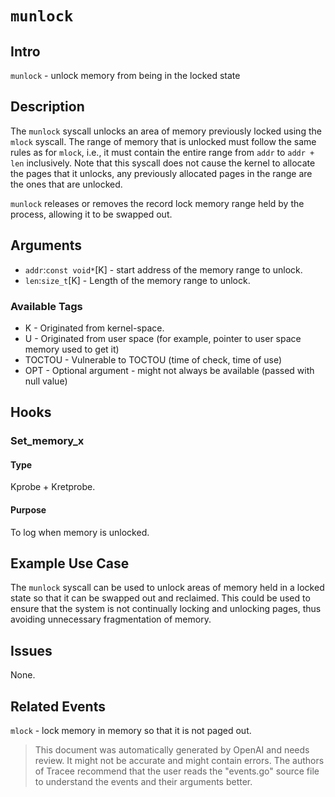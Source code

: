 
# `munlock`

## Intro
`munlock` - unlock memory from being in the locked state

## Description
The `munlock` syscall unlocks an area of memory previously locked using the `mlock` syscall. The range of memory that is unlocked must follow the same rules as for `mlock`, i.e., it must contain the entire range from `addr` to `addr + len` inclusively. Note that this syscall does not cause the kernel to allocate the pages that it unlocks, any previously allocated pages in the range are the ones that are unlocked.

`munlock` releases or removes the record lock memory range held by the process, allowing it to be swapped out.

## Arguments
* `addr`:`const void*`[K] - start address of the memory range to unlock.
* `len`:`size_t`[K] - Length of the memory range to unlock.

### Available Tags
* K - Originated from kernel-space.
* U - Originated from user space (for example, pointer to user space memory used to get it)
* TOCTOU - Vulnerable to TOCTOU (time of check, time of use)
* OPT - Optional argument - might not always be available (passed with null value)

## Hooks
### Set_memory_x
#### Type
Kprobe + Kretprobe.
#### Purpose
To log when memory is unlocked.

## Example Use Case
The `munlock` syscall can be used to unlock areas of memory held in a locked state so that it can be swapped out and reclaimed. This could be used to ensure that the system is not continually locking and unlocking pages, thus avoiding unnecessary fragmentation of memory.

## Issues
None.

## Related Events
`mlock` - lock memory in memory so that it is not paged out.

> This document was automatically generated by OpenAI and needs review. It might
> not be accurate and might contain errors. The authors of Tracee recommend that
> the user reads the "events.go" source file to understand the events and their
> arguments better.
